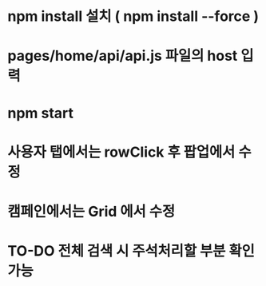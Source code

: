 # npm install 설치 ( npm install --force )
# pages/home/api/api.js 파일의 host 입력
# npm start


# 사용자 탭에서는 rowClick 후 팝업에서 수정
# 캠페인에서는 Grid 에서 수정
# TO-DO 전체 검색 시 주석처리할 부분 확인 가능